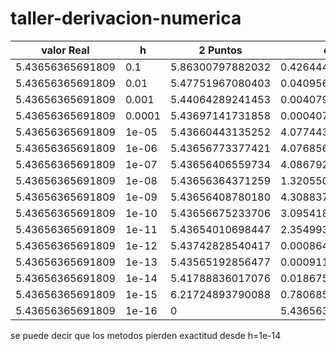 # taller-derivacion-numerica

|valor Real | h | 2 Puntos | error 2P| 3 Puntos| error 3P| Extrapolacion Richi | error ER|
| --- | --- | --- | --- | --- | --- | --- | --- | 
|5.43656365691809| 0.1 | 5.86300797882032|0.426444321902230|5.40353514003045|0.0330285168876410|5.52745883779990|0.0908951808818141|
|5.43656365691809| 0.01 | 5.47751967080403|0.0409560138859417|5.43620459824439|0.000359058673702783|5.43746977940323|0.000906122485142546|
|5.43656365691809| 0.001 | 5.44064289241453|0.00407923549643652|5.43656003593878|3.62097930750593e-6|5.43657271786047|9.06094237596022e-6|
|5.43656365691809| 0.0001 | 5.43697141731858|0.000407760400491064|5.43656362067850|3.62395917719027e-8|5.43656374752658|9.06084922647210e-8|
|5.43656365691809| 1e-05 | 5.43660443135252|4.07744344297356e-5|5.43656365649076|4.27328394891902e-10|5.43656365779762|8.79527561892246e-10|
|5.43656365691809| 1e-06 | 5.43656773377421|4.07685612113795e-6|5.43656365759671|6.78617162463979e-10|5.43656365681322|1.04869890549253e-10|
|5.43656365691809| 1e-07 | 5.43656406559734|4.08679247776433e-7|5.43656365573406|1.18402798676698e-9|5.43656365555497|1.36312294785057e-9|
|5.43656365691809| 1e-08 | 5.43656364371259|1.32055015811261e-8|5.43656373023987|7.33217779824713e-8|5.43656367331854|1.64004454461519e-8|
|5.43656365691809| 1e-09 | 5.43656408780180|4.30883708268937e-7|5.43656253814697|1.11877111752534e-6|5.43656364371259|1.32055015811261e-8|
|5.43656365691809| 1e-10 | 5.43656675233706|3.09541896736931e-6|5.43656921386719|5.55694909731841e-6|5.43656083114759|2.82577049670607e-6|
|5.43656365691809| 1e-11 | 5.43654010698447|2.35499336236344e-5|5.43652343750000|4.02194180901816e-5|5.43659931887911|3.56619610233366e-5|
|5.43656365691809| 1e-12 | 5.43742828540417|0.000864628486076491|5.43701171875000|0.000448061831909818|5.43639207724785|0.000171579670240618|
|5.43656365691809| 1e-13 | 5.43565192856477|0.000911728353323760|5.43750000000000|0.000936343081909818|5.43861252329710|0.00204886637900970|
|5.43656365691809| 1e-14 | 5.41788836017076|0.0186752967473263|5.43750000000000|0.000936343081909818|5.41788836017076|0.0186752967473263|
|5.43656365691809| 1e-15 | 6.21724893790088|0.780685280982786|5.50000000000000|0.0634363430819098|5.18104078158406|0.255522875334026|
|5.43656365691809| 1e-16 | 0|5.43656365691809|16.0000000000000|10.5634363430819|4.44089209850063|0.995671558417464|


se puede decir que los metodos pierden exactitud desde h=1e-14
